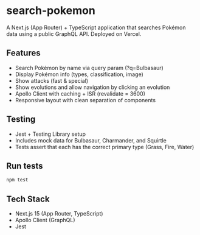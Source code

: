 # search-pokemon

A Next.js (App Router) + TypeScript application that searches Pokémon data using a public GraphQL API.
Deployed on Vercel.

## Features

- Search Pokémon by name via query param (?q=Bulbasaur)
- Display Pokémon info (types, classification, image)
- Show attacks (fast & special)
- Show evolutions and allow navigation by clicking an evolution
- Apollo Client with caching + ISR (revalidate = 3600)
- Responsive layout with clean separation of components

## Testing

- Jest + Testing Library setup
- Includes mock data for Bulbasaur, Charmander, and Squirtle
- Tests assert that each has the correct primary type (Grass, Fire, Water)

## Run tests

```bash
npm test
```

## Tech Stack

- Next.js 15 (App Router, TypeScript)
- Apollo Client (GraphQL)
- Jest